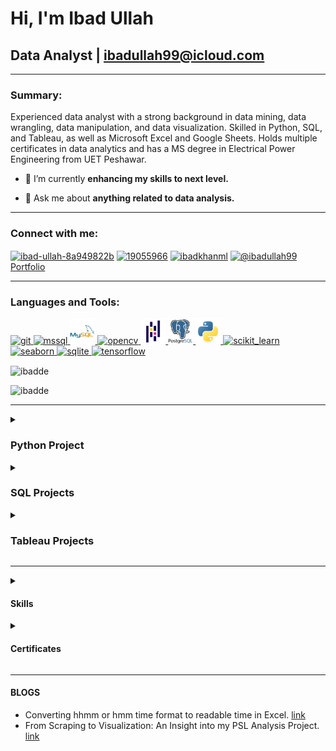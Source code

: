 #  Hi, I'm Ibad Ullah
## Data Analyst | [ibadullah99@icloud.com](mailto:ibadullah99@icloud.com)
---

### Summary:
Experienced data analyst with a strong background in data mining, data wrangling, data manipulation, and data visualization. Skilled in Python, SQL, and Tableau, as well as Microsoft Excel and Google Sheets. Holds multiple certificates in data analytics and has a MS degree in Electrical Power Engineering from UET Peshawar.



- 🌱 I’m currently **enhancing my skills to next level.**

- 💬 Ask me about **anything related to data analysis.**

--- 

<h3 align="left">Connect with me:</h3>
<p align="left">
<a href="https://linkedin.com/in/ibad-ullah-8a949822b" target="blank"><img align="center" src="https://raw.githubusercontent.com/rahuldkjain/github-profile-readme-generator/master/src/images/icons/Social/linked-in-alt.svg" alt="ibad-ullah-8a949822b" height="30" width="40" /></a>
<a href="https://stackoverflow.com/users/19055966" target="blank"><img align="center" src="https://raw.githubusercontent.com/rahuldkjain/github-profile-readme-generator/master/src/images/icons/Social/stack-overflow.svg" alt="19055966" height="30" width="40" /></a>
<a href="https://kaggle.com/ibadkhanml" target="blank"><img align="center" src="https://raw.githubusercontent.com/rahuldkjain/github-profile-readme-generator/master/src/images/icons/Social/kaggle.svg" alt="ibadkhanml" height="30" width="40" /></a>
<a href="https://medium.com/@ibadullah99" target="blank"><img align="center" src="https://raw.githubusercontent.com/rahuldkjain/github-profile-readme-generator/master/src/images/icons/Social/medium.svg" alt="@ibadullah99" height="30" width="40" /></a>
 <a href="https://ibadde.github.io/IbadKhan.github.io/"> Portfolio </a>
</p>

---

<h3 align="left">Languages and Tools:</h3>
<p align="left"> <a href="https://git-scm.com/" target="_blank" rel="noreferrer"> <img src="https://www.vectorlogo.zone/logos/git-scm/git-scm-icon.svg" alt="git" width="40" height="40"/> </a> <a href="https://www.microsoft.com/en-us/sql-server" target="_blank" rel="noreferrer"> <img src="https://www.svgrepo.com/show/303229/microsoft-sql-server-logo.svg" alt="mssql" width="40" height="40"/> </a> <a href="https://www.mysql.com/" target="_blank" rel="noreferrer"> <img src="https://raw.githubusercontent.com/devicons/devicon/master/icons/mysql/mysql-original-wordmark.svg" alt="mysql" width="40" height="40"/> </a> <a href="https://opencv.org/" target="_blank" rel="noreferrer"> <img src="https://www.vectorlogo.zone/logos/opencv/opencv-icon.svg" alt="opencv" width="40" height="40"/> </a> <a href="https://pandas.pydata.org/" target="_blank" rel="noreferrer"> <img src="https://raw.githubusercontent.com/devicons/devicon/2ae2a900d2f041da66e950e4d48052658d850630/icons/pandas/pandas-original.svg" alt="pandas" width="40" height="40"/> </a> <a href="https://www.postgresql.org" target="_blank" rel="noreferrer"> <img src="https://raw.githubusercontent.com/devicons/devicon/master/icons/postgresql/postgresql-original-wordmark.svg" alt="postgresql" width="40" height="40"/> </a> <a href="https://www.python.org" target="_blank" rel="noreferrer"> <img src="https://raw.githubusercontent.com/devicons/devicon/master/icons/python/python-original.svg" alt="python" width="40" height="40"/> </a> <a href="https://scikit-learn.org/" target="_blank" rel="noreferrer"> <img src="https://upload.wikimedia.org/wikipedia/commons/0/05/Scikit_learn_logo_small.svg" alt="scikit_learn" width="40" height="40"/> </a> <a href="https://seaborn.pydata.org/" target="_blank" rel="noreferrer"> <img src="https://seaborn.pydata.org/_images/logo-mark-lightbg.svg" alt="seaborn" width="40" height="40"/> </a> <a href="https://www.sqlite.org/" target="_blank" rel="noreferrer"> <img src="https://www.vectorlogo.zone/logos/sqlite/sqlite-icon.svg" alt="sqlite" width="40" height="40"/> </a> <a href="https://www.tensorflow.org" target="_blank" rel="noreferrer"> <img src="https://www.vectorlogo.zone/logos/tensorflow/tensorflow-icon.svg" alt="tensorflow" width="40" height="40"/> </a> </p>





<p><img align="center" src="https://github-readme-streak-stats.herokuapp.com/?user=ibadde&" alt="ibadde" /></p>
<p align="left"> <img src="https://komarev.com/ghpvc/?username=ibadde&label=Profile%20views&color=0e75b6&style=flat" alt="ibadde" /> </p>


---
<details>
 <summary><h3>Python Project</h3></summary>

- Helped a cycling company convert casual riders to membership riders.  
- Scraped data from IMDB using Beautiful Soup to analyze top 250 movies.
- Extracted data from various websites to analyze PSL matches from 2016 to 2022.
- Analyzed Netflix data to understand age recommendations, country preferences, and genre popularity.
- Conducted an analysis of data science salaries.
- Represented European soccer data using visual statistics. 
  
</details>
  


<details>
  <summary><h3>SQL Projects</h3></summary>

- Created a schema for a Bus Rapid Transport (BRT) service in Peshawar.
- Cleaned a dataset of Bangalore house prices.
- Analyzed data from a European soccer database.
- Conducted an analysis of nuclear warhead data. 
- 8 Week SQL Challenge by Danny Ma. [Click Here](https://ibadde.github.io/Ibadullah.github.io/sqlchallenge.html)

</details>



<details>
  <summary><h3>Tableau Projects</h3></summary>

- Created a dashboard to analyze Berkshire Hathaway Holdings from 1994 to 2022.
- Created a visualization of the Human Development Report.
- USA/Foreign FDA inspection.
- How good are Americans Perceiving Demographics.
- Sprocket Central Pty Ltd Sales.
- Gender Gap in Govt Sector of Pakistan.
- An Analysis of Late Shipments at FedEx: Insights and Recommendations
- Tracking United States Migration

</details>

---


<details>
  <summary><h4>Skills</h4></summary>

- Strong proficiency in Microsoft Excel and Google Sheets.
- Experience with SQL (DDL, DQL, DML).
- Proficient in Power BI and Tableau.
- Strong knowledge of Python (Pandas, NumPy, Matplotlib, Seaborn).
- Experience with data wrangling, data manipulation, and data visualization.
- Skilled in exploratory data analysis and data mining.
- Proficient in data-driven decision making and ETL.
- Familiarity with Git and Github.
</details>

 <details>
  <summary><h4>Certificates</h4></summary>
  
- Google Data Analytics Certification (Coursera)
- MYSQL (HackerRank)
- Professional Data Analyst (Datacamp)
- Data Analyst with Python (Datacamp)
- Tableau (Great Learning)
- PostgreSQL (Datacamp)
</details>

---

#### BLOGS
- Converting hhmm or hmm time format to readable time in Excel. [link](https://medium.com/@ibadullah99/converting-hhmm-or-hmm-time-format-to-readable-time-in-excel-2503a190714d)
- From Scraping to Visualization: An Insight into my PSL Analysis Project. [link](https://medium.com/@ibadullah99/from-scraping-to-visualization-an-insight-into-my-psl-analysis-project-2bb53ed8c221)

